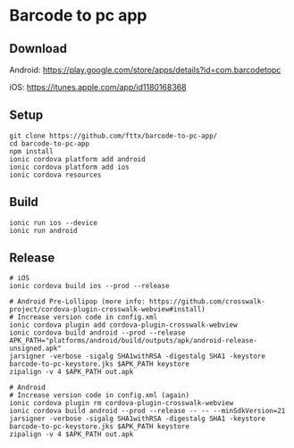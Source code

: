 # Barcode to pc app

## Download
Android: https://play.google.com/store/apps/details?id=com.barcodetopc

iOS: https://itunes.apple.com/app/id1180168368

## Setup
```
git clone https://github.com/fttx/barcode-to-pc-app/
cd barcode-to-pc-app
npm install
ionic cordova platform add android
ionic cordova platform add ios
ionic cordova resources
```

## Build
```
ionic run ios --device
ionic run android
```

## Release
```
# iOS
ionic cordova build ios --prod --release

# Android Pre-Lollipop (more info: https://github.com/crosswalk-project/cordova-plugin-crosswalk-webview#install)
# Increase version code in config.xml
ionic cordova plugin add cordova-plugin-crosswalk-webview
ionic cordova build android --prod --release
APK_PATH="platforms/android/build/outputs/apk/android-release-unsigned.apk"
jarsigner -verbose -sigalg SHA1withRSA -digestalg SHA1 -keystore barcode-to-pc-keystore.jks $APK_PATH keystore
zipalign -v 4 $APK_PATH out.apk

# Android
# Increase version code in config.xml (again)
ionic cordova plugin rm cordova-plugin-crosswalk-webview
ionic cordova build android --prod --release -- -- --minSdkVersion=21
jarsigner -verbose -sigalg SHA1withRSA -digestalg SHA1 -keystore barcode-to-pc-keystore.jks $APK_PATH keystore
zipalign -v 4 $APK_PATH out.apk
```
